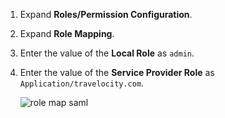 1.	Expand **Roles/Permission Configuration**.

2.	Expand **Role Mapping**.

3.	Enter the value of the **Local Role** as `admin`. 

4.	Enter the value of the **Service Provider Role** as `Application/travelocity.com`.
    
	![role map saml](../../../assets/img/fragments/role-map-saml.png)
